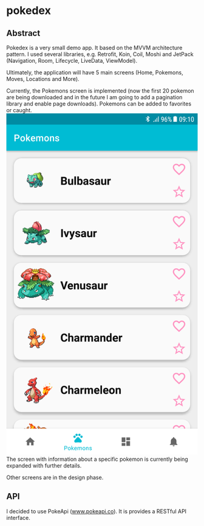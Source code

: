 # pokedex

## Abstract
Pokedex is a very small demo app. It based on the MVVM architecture pattern. I used several libraries, e.g. Retrofit, Koin, Coil, Moshi and JetPack (Navigation, Room, Lifecycle, LiveData, ViewModel).

Ultimately, the application will have 5 main screens (Home, Pokemons, Moves, Locations and More). 

Currently, the Pokemons screen is implemented (now the first 20 pokemon are being downloaded and in the future I am going to add a pagination library and enable page downloads). Pokemons can be added to favorites or caught.
![Image of pokemon list](https://github.com/kwiatekM/pokedex/blob/main/images/pokemon_list.png)
The screen with information about a specific pokemon is currently being expanded with further details.

Other screens are in the design phase.

## API
I decided to use PokeApi (www.pokeapi.co). It is provides a RESTful API interface.
